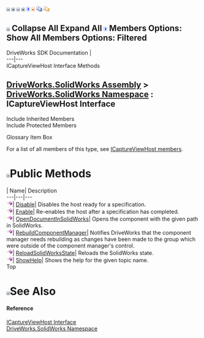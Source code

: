 ![](dotnetimages/collapse.gif) ![](dotnetimages/expand.gif) ![](dotnetimages/collapse.gif) ![](dotnetimages/expand.gif) ![](dotnetimages/drpdown.gif) ![](dotnetimages/drpdown_orange.gif) ![](dotnetimages/copycode.gif) ![](dotnetimages/copycodeHighlight.gif)

![](dotnetimages/collapse.gif) Collapse All Expand All ![](dotnetimages/drpdown.gif) Members Options: Show All  Members Options: Filtered   
---  
DriveWorks SDK Documentation  |   
---|---  
ICaptureViewHost Interface Methods   
  
[DriveWorks.SolidWorks Assembly](topic13342.md) > [DriveWorks.SolidWorks Namespace](topic13345.md) : ICaptureViewHost Interface  
---  
  
Include Inherited Members    
Include Protected Members    


Glossary Item Box

For a list of all members of this type, see [ICaptureViewHost members](topic13364.md).

# ![](dotnetimages/collapse.gif)Public Methods

| Name| Description  
---|---|---  
![ Method](dotnetimages/Method.gif)| [Disable](topic13368.md)| Disables the host ready for a specification.   
![ Method](dotnetimages/Method.gif)| [Enable](topic13369.md)| Re-enables the host after a specification has completed.   
![ Method](dotnetimages/Method.gif)| [OpenDocumentInSolidWorks](topic13370.md)| Opens the component with the given path in SolidWorks.   
![ Method](dotnetimages/Method.gif)| [RebuildComponentManager](topic13371.md)| Notifies DriveWorks that the component manager needs rebuilding as changes have been made to the group which were outside of the component manager's control.   
![ Method](dotnetimages/Method.gif)| [ReloadSolidWorksState](topic13372.md)| Reloads the SolidWorks state.   
![ Method](dotnetimages/Method.gif)| [ShowHelp](topic13373.md)| Shows the help for the given topic name.   
Top

# ![](dotnetimages/collapse.gif)See Also

#### Reference

[ICaptureViewHost Interface](topic13363.md)   
[DriveWorks.SolidWorks Namespace](topic13345.md)


